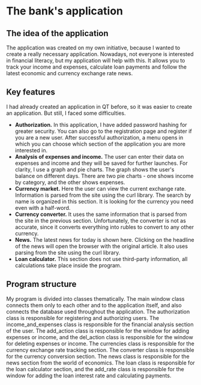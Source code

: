 # The bank's application 

## The idea of the application 
The application was created on my own initiative, because I wanted to create a really necessary application. Nowadays, not everyone is interested in financial literacy, but my application will help with this. It allows you to track your income and expenses, calculate loan payments and follow the latest economic and currency exchange rate news.

## **Key features**
I had already created an application in QT before, so it was easier to create an application. But still, I faced some difficulties.
- **Authorization.** In this application, I have added password hashing for greater security. You can also go to the registration page and register if you are a new user. After successful authorization, a menu opens in which you can choose which section of the application you are more interested in.
- **Analysis of expenses and income.** The user can enter their data on expenses and income and they will be saved for further launches. For clarity, I use a graph and pie charts. The graph shows the user's balance on different days. There are two pie charts - one shows income by category, and the other shows expenses.
- **Currency market.** Here the user can view the current exchange rate. Information is parsed from the site using the curl library. The search by name is organized in this section. It is looking for the currency you need even with a half-word.
- **Currency converter.** It uses the same information that is parsed from the site in the previous section. Unfortunately, the converter is not as accurate, since it converts everything into rubles to convert to any other currency.
- **News.** The latest news for today is shown here. Clicking on the headline of the news will open the browser with the original article. It also uses parsing from the site using the curl library.
- **Loan calculator.** This section does not use third-party information, all calculations take place inside the program.

## Program structure
My program is divided into classes thematically. The main window class connects them only to each other and to the application itself, and also connects the database used throughout the application.
The authorization class is responsible for registering and authorizing users. The income_and_expenses class is responsible for the financial analysis section of the user. The add_action class is responsible for the window for adding expenses or income, and the del_action class is responsible for the window for deleting expenses or income. The currencies class is responsible for the currency exchange rate tracking section. The converter class is responsible for the currency conversion section. The news class is responsible for the news section from the world of economics. The loan class is responsible for the loan calculator section, and the add_rate class is responsible for the window for adding the loan interest rate and calculating payments.
